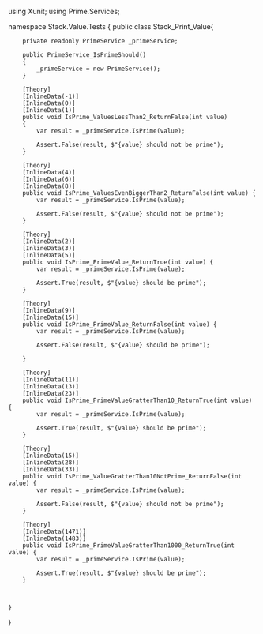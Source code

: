 using Xunit;
using Prime.Services;

namespace Stack.Value.Tests
{
    public class Stack_Print_Value{

        private readonly PrimeService _primeService;

        public PrimeService_IsPrimeShould()
        {
            _primeService = new PrimeService();
        }

        [Theory]
        [InlineData(-1)]
        [InlineData(0)]
        [InlineData(1)]
        public void IsPrime_ValuesLessThan2_ReturnFalse(int value)
        {
            var result = _primeService.IsPrime(value);

            Assert.False(result, $"{value} should not be prime");
        }

        [Theory]
        [InlineData(4)]
        [InlineData(6)]
        [InlineData(8)]
        public void IsPrime_ValuesEvenBiggerThan2_ReturnFalse(int value) {
            var result = _primeService.IsPrime(value);

            Assert.False(result, $"{value} should not be prime");
        }

        [Theory]
        [InlineData(2)]
        [InlineData(3)]
        [InlineData(5)]
        public void IsPrime_PrimeValue_ReturnTrue(int value) {
            var result = _primeService.IsPrime(value);

            Assert.True(result, $"{value} should be prime");
        }

        [Theory]
        [InlineData(9)]
        [InlineData(15)]
        public void IsPrime_PrimeValue_ReturnFalse(int value) {
            var result = _primeService.IsPrime(value);

            Assert.False(result, $"{value} should be prime");
 
        }

        [Theory]
        [InlineData(11)]
        [InlineData(13)]
        [InlineData(23)]
        public void IsPrime_PrimeValueGratterThan10_ReturnTrue(int value) {
            var result = _primeService.IsPrime(value);

            Assert.True(result, $"{value} should be prime");
        }

        [Theory]
        [InlineData(15)]
        [InlineData(28)]
        [InlineData(33)]
        public void IsPrime_ValueGratterThan10NotPrime_ReturnFalse(int value) {
            var result = _primeService.IsPrime(value);

            Assert.False(result, $"{value} should not be prime");
        }

        [Theory]
        [InlineData(1471)]
        [InlineData(1483)]
        public void IsPrime_PrimeValueGratterThan1000_ReturnTrue(int value) {
            var result = _primeService.IsPrime(value);

            Assert.True(result, $"{value} should be prime");
        }
 


    }
}